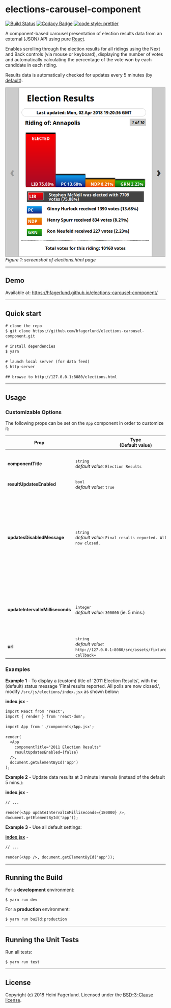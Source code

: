 # elections-carousel-component

[![Build Status](https://travis-ci.org/hfagerlund/elections-carousel-component.svg?branch=master)](https://travis-ci.org/hfagerlund/elections-carousel-component) [![Codacy Badge](https://api.codacy.com/project/badge/Grade/0c79a9df9e7c4847b1de77099bae58d4)](https://www.codacy.com/app/hfagerlund/elections-carousel-component?utm_source=github.com&amp;utm_medium=referral&amp;utm_content=hfagerlund/elections-carousel-component&amp;utm_campaign=Badge_Grade) [![code style: prettier](https://img.shields.io/badge/code_style-prettier-ff69b4.svg?style=flat-square)](https://github.com/prettier/prettier)

A component-based carousel presentation of election results data from an external (JSON) API using pure [React](https://github.com/facebook/react).

Enables scrolling through the election results for all ridings using the Next and Back controls (via mouse or keyboard), displaying the number of votes and automatically calculating the percentage of the vote won by each candidate in each riding.

Results data is automatically checked for updates every 5 minutes (by [default](https://github.com/hfagerlund/elections-carousel-component#customizable-options)).

<img style="max-width:100%;" alt="Screenshot of elections-carousel-component on a page" src="/screenshots/screenshot_elections-html.png" align="center" /><br />
*Figure 1: screenshot of elections.html page*

- - -

## Demo

Available at: https://hfagerlund.github.io/elections-carousel-component/

- - -

## Quick start

```
# clone the repo
$ git clone https://github.com/hfagerlund/elections-carousel-component.git

# install dependencies
$ yarn

# launch local server (for data feed)
$ http-server

## browse to http://127.0.0.1:8080/elections.html

```

- - -

## Usage
### Customizable Options
The following props can be set on the `App` component in order to customize it:

| Prop | Type<br><a id="default" name="default">(Default value) | Description |
| --- | --- | --- |
| **componentTitle** | `string`<br>*default value:* `Election Results` | Main `<h1>` heading/title text (in the `<App />` component) |
| **resultUpdatesEnabled** | `bool`<br>*default value:* `true` | Set to `true`|`false` to enable|disable automatic data updates from the (JSON) feed. |
| **updatesDisabledMessage** | `string`<br>*default value:* `Final results reported. All polls are now closed.` | Text displayed in the updates status 'bubble' (ie. directly following the `<h1>` heading) when automatic data updates from the (JSON) feed are disabled. |
| **updateIntervalInMilliseconds** | `integer`<br>*default value:* `300000` (ie. 5 mins.) | Time intervals (in msec) at which the (JSON) feed is checked for data updates |
| **url** | `string`<br>*default value:* `http://127.0.0.1:8080/src/assets/fixtures/results.js?callback=` | The URL for the (JSON) data feed |

### Examples

**Example 1** - To display a (custom) title of '2011 Election Results', with the (default) status message 'Final results reported. All polls are now closed.', modify `/src/js/elections/index.jsx` as shown below:

**index.jsx** -
```
import React from 'react';
import { render } from 'react-dom';

import App from './components/App.jsx';

render(
  <App
    componentTitle="2011 Election Results"
    resultUpdatesEnabled={false}
  />,
  document.getElementById('app')
);
```

**Example 2** - Update data results at 3 minute intervals (instead of the default 5 mins.):

**index.jsx** -
```
// ...

render(<App updateIntervalInMilliseconds={180000} />, document.getElementById('app'));
```

**Example 3** - Use all default settings:

**[index.jsx](https://github.com/hfagerlund/elections-carousel-component/blob/master/src/js/elections/index.jsx)** -
```
// ...

render(<App />, document.getElementById('app'));
```
- - -

## Running the Build

For a **development** environment:

```
$ yarn run dev

```

For a **production** environment:

```
$ yarn run build:production

```

- - -
## Running the Unit Tests

Run all tests:

```
$ yarn run test

```

- - -
## License
Copyright (c) 2018 Heini Fagerlund. Licensed under the [BSD-3-Clause license](https://github.com/hfagerlund/elections-carousel-component/blob/master/LICENSE).
